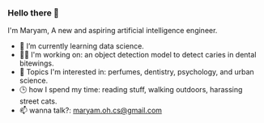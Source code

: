 ### Hello there 👋

I'm Maryam, A new and aspiring artificial intelligence engineer.

- 🌱 I’m currently learning data science.
- :woman_technologist: I'm working on: an object detection model to detect caries in dental bitewings.
- :sparkling_heart: Topics I'm interested in: perfumes, dentistry, psychology, and urban science. 
- :clock3: how I spend my time: reading stuff, walking outdoors, harassing street cats.
- 📫 wanna talk?: maryam.oh.cs@gmail.com


